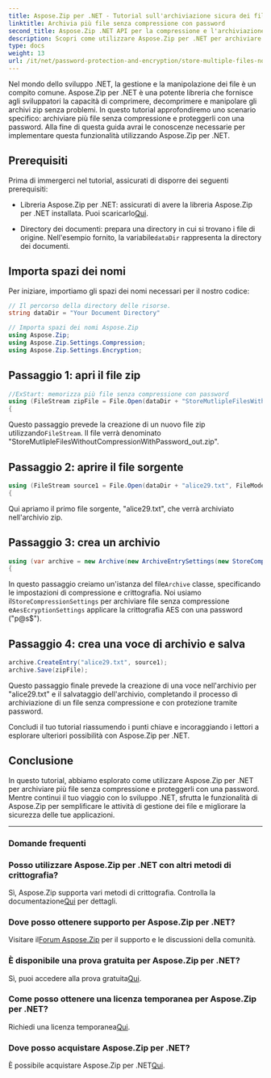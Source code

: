 ```yaml
---
title: Aspose.Zip per .NET - Tutorial sull'archiviazione sicura dei file
linktitle: Archivia più file senza compressione con password
second_title: Aspose.Zip .NET API per la compressione e l'archiviazione dei file
description: Scopri come utilizzare Aspose.Zip per .NET per archiviare in modo sicuro più file senza compressione. Semplici passaggi per la protezione tramite password. Sblocca la potenza della gestione dei file!
type: docs
weight: 13
url: /it/net/password-protection-and-encryption/store-multiple-files-no-compression-password/
---
```


Nel mondo dello sviluppo .NET, la gestione e la manipolazione dei file è un compito comune. Aspose.Zip per .NET è una potente libreria che fornisce agli sviluppatori la capacità di comprimere, decomprimere e manipolare gli archivi zip senza problemi. In questo tutorial approfondiremo uno scenario specifico: archiviare più file senza compressione e proteggerli con una password. Alla fine di questa guida avrai le conoscenze necessarie per implementare questa funzionalità utilizzando Aspose.Zip per .NET.

## Prerequisiti

Prima di immergerci nel tutorial, assicurati di disporre dei seguenti prerequisiti:

-  Libreria Aspose.Zip per .NET: assicurati di avere la libreria Aspose.Zip per .NET installata. Puoi scaricarlo[Qui](https://releases.aspose.com/zip/net/).

-  Directory dei documenti: prepara una directory in cui si trovano i file di origine. Nell'esempio fornito, la variabile`dataDir` rappresenta la directory dei documenti.

## Importa spazi dei nomi

Per iniziare, importiamo gli spazi dei nomi necessari per il nostro codice:

```csharp
// Il percorso della directory delle risorse.
string dataDir = "Your Document Directory"

// Importa spazi dei nomi Aspose.Zip
using Aspose.Zip;
using Aspose.Zip.Settings.Compression;
using Aspose.Zip.Settings.Encryption;
```

## Passaggio 1: apri il file zip

```csharp
//ExStart: memorizza più file senza compressione con password
using (FileStream zipFile = File.Open(dataDir + "StoreMutlipleFilesWithoutCompressionWithPassword_out.zip", FileMode.Create))
{
```

 Questo passaggio prevede la creazione di un nuovo file zip utilizzando`FileStream`. Il file verrà denominato "StoreMutlipleFilesWithoutCompressionWithPassword_out.zip".

## Passaggio 2: aprire il file sorgente

```csharp
using (FileStream source1 = File.Open(dataDir + "alice29.txt", FileMode.Open, FileAccess.Read))
{
```

Qui apriamo il primo file sorgente, "alice29.txt", che verrà archiviato nell'archivio zip.

## Passaggio 3: crea un archivio

```csharp
using (var archive = new Archive(new ArchiveEntrySettings(new StoreCompressionSettings(), new AesEcryptionSettings("p@s$", EncryptionMethod.AES256))))
{
```

 In questo passaggio creiamo un'istanza del file`Archive` classe, specificando le impostazioni di compressione e crittografia. Noi usiamo il`StoreCompressionSettings` per archiviare file senza compressione e`AesEcryptionSettings` applicare la crittografia AES con una password ("p@s$").

## Passaggio 4: crea una voce di archivio e salva

```csharp
archive.CreateEntry("alice29.txt", source1);
archive.Save(zipFile);
```

Questo passaggio finale prevede la creazione di una voce nell'archivio per "alice29.txt" e il salvataggio dell'archivio, completando il processo di archiviazione di un file senza compressione e con protezione tramite password.

Concludi il tuo tutorial riassumendo i punti chiave e incoraggiando i lettori a esplorare ulteriori possibilità con Aspose.Zip per .NET.

## Conclusione

In questo tutorial, abbiamo esplorato come utilizzare Aspose.Zip per .NET per archiviare più file senza compressione e proteggerli con una password. Mentre continui il tuo viaggio con lo sviluppo .NET, sfrutta le funzionalità di Aspose.Zip per semplificare le attività di gestione dei file e migliorare la sicurezza delle tue applicazioni.

---

### Domande frequenti

### Posso utilizzare Aspose.Zip per .NET con altri metodi di crittografia?
 Sì, Aspose.Zip supporta vari metodi di crittografia. Controlla la documentazione[Qui](https://reference.aspose.com/zip/net/) per dettagli.

### Dove posso ottenere supporto per Aspose.Zip per .NET?
 Visitare il[Forum Aspose.Zip](https://forum.aspose.com/c/zip/37) per il supporto e le discussioni della comunità.

### È disponibile una prova gratuita per Aspose.Zip per .NET?
 Sì, puoi accedere alla prova gratuita[Qui](https://releases.aspose.com/).

### Come posso ottenere una licenza temporanea per Aspose.Zip per .NET?
 Richiedi una licenza temporanea[Qui](https://purchase.aspose.com/temporary-license/).

### Dove posso acquistare Aspose.Zip per .NET?
 È possibile acquistare Aspose.Zip per .NET[Qui](https://purchase.aspose.com/buy).
